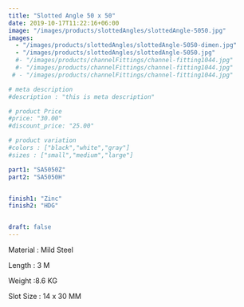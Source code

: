 ```yaml
---
title: "Slotted Angle 50 x 50"
date: 2019-10-17T11:22:16+06:00
image: "/images/products/slottedAngles/slottedAngle-5050.jpg"
images: 
  - "/images/products/slottedAngles/slottedAngle-5050-dimen.jpg"
  - "/images/products/slottedAngles/slottedAngle-5050.jpg"
  #- "/images/products/channelFittings/channel-fitting1044.jpg"
  #- "/images/products/channelFittings/channel-fitting1044.jpg"
 # - "/images/products/channelFittings/channel-fitting1044.jpg"

# meta description
#description : "this is meta description"

# product Price
#price: "30.00"
#discount_price: "25.00"

# product variation
#colors : ["black","white","gray"]
#sizes : ["small","medium","large"]

part1: "SA5050Z"
part2: "SA5050H"


finish1: "Zinc"
finish2: "HDG"


draft: false
---
```


Material : Mild Steel

Length : 3 M

Weight :8.6 KG

Slot Size : 14 x 30 MM